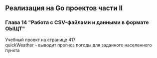 ## Реализация на Go проектов части II
### Глава 14 "Работа с CSV-файлами и данными в формате ОЫЩТ"
Учебный проект на странице 417  
quickWeather - выводит прогноз погоды для заданного населенного пункта